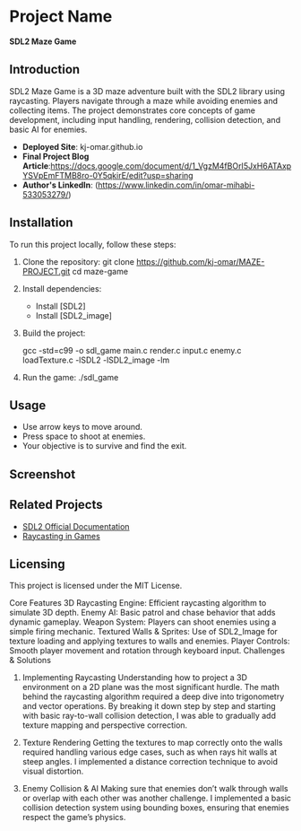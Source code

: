 # Project Name
**SDL2 Maze Game**

## Introduction
SDL2 Maze Game is a 3D maze adventure built with the SDL2 library using raycasting. Players navigate through a maze while avoiding enemies and collecting items. The project demonstrates core concepts of game development, including input handling, rendering, collision detection, and basic AI for enemies.

- **Deployed Site**: kj-omar.github.io
- **Final Project Blog Article**:https://docs.google.com/document/d/1_VgzM4fBOrI5JxH6ATAxpYSVpEmFTMB8ro-0Y5qkirE/edit?usp=sharing
- **Author's LinkedIn**: (https://www.linkedin.com/in/omar-mihabi-533053279/)

## Installation
To run this project locally, follow these steps:

1. Clone the repository:
   git clone https://github.com/kj-omar/MAZE-PROJECT.git
   cd maze-game

2. Install dependencies:
   - Install [SDL2]
   - Install [SDL2_image]

3. Build the project:

   gcc -std=c99 -o sdl_game main.c render.c input.c enemy.c loadTexture.c -lSDL2 -lSDL2_image -lm


4. Run the game:
   ./sdl_game

## Usage
- Use arrow keys to move around.
- Press space to shoot at enemies.
- Your objective is to survive and find the exit.

## Screenshot

## Related Projects
- [SDL2 Official Documentation](https://wiki.libsdl.org/SDL2)
- [Raycasting in Games](https://lodev.org/cgtutor/raycasting.html)

## Licensing
This project is licensed under the MIT License.

Core Features
3D Raycasting Engine: Efficient raycasting algorithm to simulate 3D depth.
Enemy AI: Basic patrol and chase behavior that adds dynamic gameplay.
Weapon System: Players can shoot enemies using a simple firing mechanic.
Textured Walls & Sprites: Use of SDL2_Image for texture loading and applying textures to walls and enemies.
Player Controls: Smooth player movement and rotation through keyboard input.
Challenges & Solutions
1. Implementing Raycasting
Understanding how to project a 3D environment on a 2D plane was the most significant hurdle. The math behind the raycasting algorithm required a deep dive into trigonometry and vector operations. By breaking it down step by step and starting with basic ray-to-wall collision detection, I was able to gradually add texture mapping and perspective correction.

2. Texture Rendering
Getting the textures to map correctly onto the walls required handling various edge cases, such as when rays hit walls at steep angles. I implemented a distance correction technique to avoid visual distortion.

3. Enemy Collision & AI
Making sure that enemies don’t walk through walls or overlap with each other was another challenge. I implemented a basic collision detection system using bounding boxes, ensuring that enemies respect the game’s physics.
